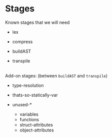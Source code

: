 # Stages

Known stages that we will need

- lex
  <br>

- compress
  <br>

- buildAST
  <br>

- transpile
  <br>
  <br>

Add-on stages: (between `buildAST` and `transpile`)

- type-resolution
  <br>

- thats-so-statically-var
  <br>

- unused-\*
  - variables
  - functions
  - struct-attributes
  - object-attributes
